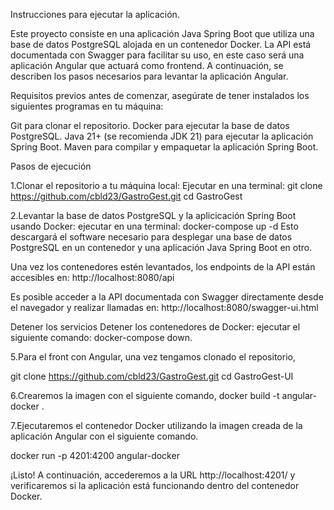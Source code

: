 Instrucciones para ejecutar la aplicación.

Este proyecto consiste en una aplicación Java Spring Boot que utiliza una base de datos PostgreSQL alojada en un contenedor Docker. La API está documentada con Swagger para facilitar su uso, en este caso será una aplicación Angular que actuará como frontend. A continuación, se describen los pasos necesarios para levantar la aplicación Angular.

Requisitos previos antes de comenzar, asegúrate de tener instalados los siguientes programas en tu máquina:

Git para clonar el repositorio. Docker para ejecutar la base de datos PostgreSQL. Java 21+ (se recomienda JDK 21) para ejecutar la aplicación Spring Boot. Maven para compilar y empaquetar la aplicación Spring Boot.

Pasos de ejecución

1.Clonar el repositorio a tu máquina local: Ejecutar en una terminal: git clone https://github.com/cbld23/GastroGest.git cd GastroGest

2.Levantar la base de datos PostgreSQL y la aplicicación Spring Boot usando Docker: ejecutar en una terminal: docker-compose up -d 
Esto descargará el software necesario para desplegar una base de datos PostgreSQL en un contenedor y una aplicación Java Spring Boot en otro.

Una vez los contenedores estén levantados, los endpoints de la API están accesibles en: http://localhost:8080/api

Es posible acceder a la API documentada con Swagger directamente desde el navegador y realizar llamadas en: http://localhost:8080/swagger-ui.html

Detener los servicios Detener los contenedores de Docker: ejecutar el siguiente comando: docker-compose down.

5.Para el front con Angular, una vez tengamos clonado el repositorio, 

git clone https://github.com/cbld23/GastroGest.git cd GastroGest-UI

6.Crearemos la imagen con el siguiente comando, docker build -t angular-docker .

7.Ejecutaremos el contenedor Docker utilizando la imagen creada de la aplicación Angular con el siguiente comando.

docker run -p 4201:4200 angular-docker

¡Listo! A continuación, accederemos a la URL http://localhost:4201/ y verificaremos si la aplicación está funcionando dentro del contenedor Docker.
